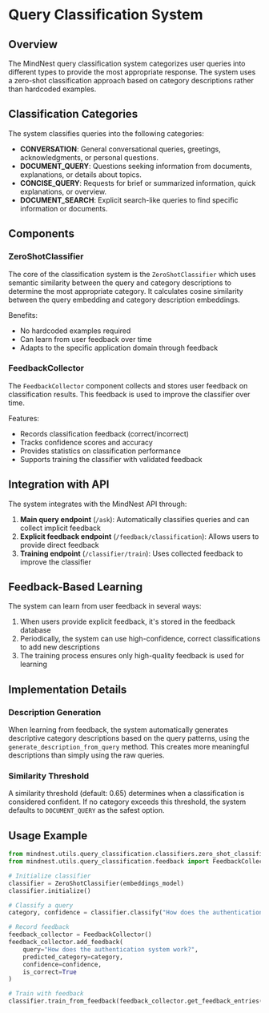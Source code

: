 # Query Classification System

## Overview

The MindNest query classification system categorizes user queries into different types to provide the most appropriate response. The system uses a zero-shot classification approach based on category descriptions rather than hardcoded examples.

## Classification Categories

The system classifies queries into the following categories:

- **CONVERSATION**: General conversational queries, greetings, acknowledgments, or personal questions.
- **DOCUMENT_QUERY**: Questions seeking information from documents, explanations, or details about topics.
- **CONCISE_QUERY**: Requests for brief or summarized information, quick explanations, or overview.
- **DOCUMENT_SEARCH**: Explicit search-like queries to find specific information or documents.

## Components

### ZeroShotClassifier

The core of the classification system is the `ZeroShotClassifier` which uses semantic similarity between the query and category descriptions to determine the most appropriate category. It calculates cosine similarity between the query embedding and category description embeddings.

Benefits:
- No hardcoded examples required
- Can learn from user feedback over time
- Adapts to the specific application domain through feedback

### FeedbackCollector

The `FeedbackCollector` component collects and stores user feedback on classification results. This feedback is used to improve the classifier over time.

Features:
- Records classification feedback (correct/incorrect)
- Tracks confidence scores and accuracy
- Provides statistics on classification performance
- Supports training the classifier with validated feedback

## Integration with API

The system integrates with the MindNest API through:

1. **Main query endpoint** (`/ask`): Automatically classifies queries and can collect implicit feedback
2. **Explicit feedback endpoint** (`/feedback/classification`): Allows users to provide direct feedback
3. **Training endpoint** (`/classifier/train`): Uses collected feedback to improve the classifier

## Feedback-Based Learning

The system can learn from user feedback in several ways:

1. When users provide explicit feedback, it's stored in the feedback database
2. Periodically, the system can use high-confidence, correct classifications to add new descriptions
3. The training process ensures only high-quality feedback is used for learning

## Implementation Details

### Description Generation

When learning from feedback, the system automatically generates descriptive category descriptions based on the query patterns, using the `generate_description_from_query` method. This creates more meaningful descriptions than simply using the raw queries.

### Similarity Threshold

A similarity threshold (default: 0.65) determines when a classification is considered confident. If no category exceeds this threshold, the system defaults to `DOCUMENT_QUERY` as the safest option.

## Usage Example

```python
from mindnest.utils.query_classification.classifiers.zero_shot_classifier import ZeroShotClassifier
from mindnest.utils.query_classification.feedback import FeedbackCollector

# Initialize classifier
classifier = ZeroShotClassifier(embeddings_model)
classifier.initialize()

# Classify a query
category, confidence = classifier.classify("How does the authentication system work?")

# Record feedback
feedback_collector = FeedbackCollector()
feedback_collector.add_feedback(
    query="How does the authentication system work?",
    predicted_category=category,
    confidence=confidence,
    is_correct=True
)

# Train with feedback
classifier.train_from_feedback(feedback_collector.get_feedback_entries())
``` 